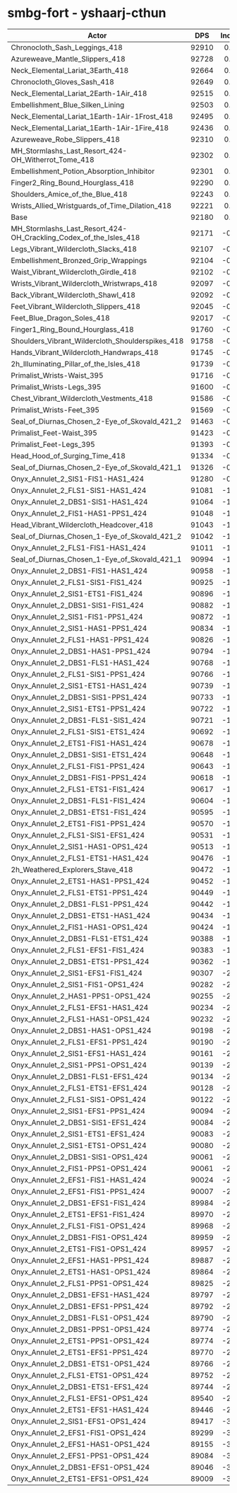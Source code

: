 # smbg-fort - yshaarj-cthun
| Actor | DPS | Increase |
|---|:---:|:---:|
|Chronocloth_Sash_Leggings_418|92910|0.79%|
|Azureweave_Mantle_Slippers_418|92728|0.59%|
|Neck_Elemental_Lariat_3Earth_418|92664|0.53%|
|Chronocloth_Gloves_Sash_418|92649|0.51%|
|Neck_Elemental_Lariat_2Earth-1Air_418|92515|0.36%|
|Embellishment_Blue_Silken_Lining|92503|0.35%|
|Neck_Elemental_Lariat_1Earth-1Air-1Frost_418|92495|0.34%|
|Neck_Elemental_Lariat_1Earth-1Air-1Fire_418|92436|0.28%|
|Azureweave_Robe_Slippers_418|92310|0.14%|
|MH_Stormlashs_Last_Resort_424-OH_Witherrot_Tome_418|92302|0.13%|
|Embellishment_Potion_Absorption_Inhibitor|92301|0.13%|
|Finger2_Ring_Bound_Hourglass_418|92290|0.12%|
|Shoulders_Amice_of_the_Blue_418|92243|0.07%|
|Wrists_Allied_Wristguards_of_Time_Dilation_418|92221|0.04%|
|Base|92180|0.00%|
|MH_Stormlashs_Last_Resort_424-OH_Crackling_Codex_of_the_Isles_418|92171|-0.01%|
|Legs_Vibrant_Wildercloth_Slacks_418|92107|-0.08%|
|Embellishment_Bronzed_Grip_Wrappings|92104|-0.08%|
|Waist_Vibrant_Wildercloth_Girdle_418|92102|-0.08%|
|Wrists_Vibrant_Wildercloth_Wristwraps_418|92097|-0.09%|
|Back_Vibrant_Wildercloth_Shawl_418|92092|-0.10%|
|Feet_Vibrant_Wildercloth_Slippers_418|92045|-0.15%|
|Feet_Blue_Dragon_Soles_418|92017|-0.18%|
|Finger1_Ring_Bound_Hourglass_418|91760|-0.46%|
|Shoulders_Vibrant_Wildercloth_Shoulderspikes_418|91758|-0.46%|
|Hands_Vibrant_Wildercloth_Handwraps_418|91745|-0.47%|
|2h_Illuminating_Pillar_of_the_Isles_418|91739|-0.48%|
|Primalist_Wrists-Waist_395|91716|-0.50%|
|Primalist_Wrists-Legs_395|91600|-0.63%|
|Chest_Vibrant_Wildercloth_Vestments_418|91586|-0.64%|
|Primalist_Wrists-Feet_395|91569|-0.66%|
|Seal_of_Diurnas_Chosen_2-Eye_of_Skovald_421_2|91463|-0.78%|
|Primalist_Feet-Waist_395|91423|-0.82%|
|Primalist_Feet-Legs_395|91393|-0.85%|
|Head_Hood_of_Surging_Time_418|91334|-0.92%|
|Seal_of_Diurnas_Chosen_2-Eye_of_Skovald_421_1|91326|-0.93%|
|Onyx_Annulet_2_SIS1-FIS1-HAS1_424|91280|-0.98%|
|Onyx_Annulet_2_FLS1-SIS1-HAS1_424|91081|-1.19%|
|Onyx_Annulet_2_DBS1-SIS1-HAS1_424|91064|-1.21%|
|Onyx_Annulet_2_FIS1-HAS1-PPS1_424|91048|-1.23%|
|Head_Vibrant_Wildercloth_Headcover_418|91043|-1.23%|
|Seal_of_Diurnas_Chosen_1-Eye_of_Skovald_421_2|91042|-1.23%|
|Onyx_Annulet_2_FLS1-FIS1-HAS1_424|91011|-1.27%|
|Seal_of_Diurnas_Chosen_1-Eye_of_Skovald_421_1|90994|-1.29%|
|Onyx_Annulet_2_DBS1-FIS1-HAS1_424|90958|-1.33%|
|Onyx_Annulet_2_FLS1-SIS1-FIS1_424|90925|-1.36%|
|Onyx_Annulet_2_SIS1-ETS1-FIS1_424|90896|-1.39%|
|Onyx_Annulet_2_DBS1-SIS1-FIS1_424|90882|-1.41%|
|Onyx_Annulet_2_SIS1-FIS1-PPS1_424|90872|-1.42%|
|Onyx_Annulet_2_SIS1-HAS1-PPS1_424|90834|-1.46%|
|Onyx_Annulet_2_FLS1-HAS1-PPS1_424|90826|-1.47%|
|Onyx_Annulet_2_DBS1-HAS1-PPS1_424|90794|-1.50%|
|Onyx_Annulet_2_DBS1-FLS1-HAS1_424|90768|-1.53%|
|Onyx_Annulet_2_FLS1-SIS1-PPS1_424|90766|-1.53%|
|Onyx_Annulet_2_SIS1-ETS1-HAS1_424|90739|-1.56%|
|Onyx_Annulet_2_DBS1-SIS1-PPS1_424|90733|-1.57%|
|Onyx_Annulet_2_SIS1-ETS1-PPS1_424|90722|-1.58%|
|Onyx_Annulet_2_DBS1-FLS1-SIS1_424|90721|-1.58%|
|Onyx_Annulet_2_FLS1-SIS1-ETS1_424|90692|-1.61%|
|Onyx_Annulet_2_ETS1-FIS1-HAS1_424|90678|-1.63%|
|Onyx_Annulet_2_DBS1-SIS1-ETS1_424|90648|-1.66%|
|Onyx_Annulet_2_FLS1-FIS1-PPS1_424|90643|-1.67%|
|Onyx_Annulet_2_DBS1-FIS1-PPS1_424|90618|-1.69%|
|Onyx_Annulet_2_FLS1-ETS1-FIS1_424|90617|-1.70%|
|Onyx_Annulet_2_DBS1-FLS1-FIS1_424|90604|-1.71%|
|Onyx_Annulet_2_DBS1-ETS1-FIS1_424|90595|-1.72%|
|Onyx_Annulet_2_ETS1-FIS1-PPS1_424|90570|-1.75%|
|Onyx_Annulet_2_FLS1-SIS1-EFS1_424|90531|-1.79%|
|Onyx_Annulet_2_SIS1-HAS1-OPS1_424|90513|-1.81%|
|Onyx_Annulet_2_FLS1-ETS1-HAS1_424|90476|-1.85%|
|2h_Weathered_Explorers_Stave_418|90472|-1.85%|
|Onyx_Annulet_2_ETS1-HAS1-PPS1_424|90452|-1.87%|
|Onyx_Annulet_2_FLS1-ETS1-PPS1_424|90449|-1.88%|
|Onyx_Annulet_2_DBS1-FLS1-PPS1_424|90442|-1.89%|
|Onyx_Annulet_2_DBS1-ETS1-HAS1_424|90434|-1.89%|
|Onyx_Annulet_2_FIS1-HAS1-OPS1_424|90424|-1.90%|
|Onyx_Annulet_2_DBS1-FLS1-ETS1_424|90388|-1.94%|
|Onyx_Annulet_2_FLS1-EFS1-FIS1_424|90383|-1.95%|
|Onyx_Annulet_2_DBS1-ETS1-PPS1_424|90362|-1.97%|
|Onyx_Annulet_2_SIS1-EFS1-FIS1_424|90307|-2.03%|
|Onyx_Annulet_2_SIS1-FIS1-OPS1_424|90282|-2.06%|
|Onyx_Annulet_2_HAS1-PPS1-OPS1_424|90255|-2.09%|
|Onyx_Annulet_2_FLS1-EFS1-HAS1_424|90234|-2.11%|
|Onyx_Annulet_2_FLS1-HAS1-OPS1_424|90232|-2.11%|
|Onyx_Annulet_2_DBS1-HAS1-OPS1_424|90198|-2.15%|
|Onyx_Annulet_2_FLS1-EFS1-PPS1_424|90190|-2.16%|
|Onyx_Annulet_2_SIS1-EFS1-HAS1_424|90161|-2.19%|
|Onyx_Annulet_2_SIS1-PPS1-OPS1_424|90139|-2.21%|
|Onyx_Annulet_2_DBS1-FLS1-EFS1_424|90134|-2.22%|
|Onyx_Annulet_2_FLS1-ETS1-EFS1_424|90128|-2.23%|
|Onyx_Annulet_2_FLS1-SIS1-OPS1_424|90122|-2.23%|
|Onyx_Annulet_2_SIS1-EFS1-PPS1_424|90094|-2.26%|
|Onyx_Annulet_2_DBS1-SIS1-EFS1_424|90084|-2.27%|
|Onyx_Annulet_2_SIS1-ETS1-EFS1_424|90083|-2.27%|
|Onyx_Annulet_2_SIS1-ETS1-OPS1_424|90080|-2.28%|
|Onyx_Annulet_2_DBS1-SIS1-OPS1_424|90061|-2.30%|
|Onyx_Annulet_2_FIS1-PPS1-OPS1_424|90061|-2.30%|
|Onyx_Annulet_2_EFS1-FIS1-HAS1_424|90024|-2.34%|
|Onyx_Annulet_2_EFS1-FIS1-PPS1_424|90007|-2.36%|
|Onyx_Annulet_2_DBS1-EFS1-FIS1_424|89984|-2.38%|
|Onyx_Annulet_2_ETS1-EFS1-FIS1_424|89970|-2.40%|
|Onyx_Annulet_2_FLS1-FIS1-OPS1_424|89968|-2.40%|
|Onyx_Annulet_2_DBS1-FIS1-OPS1_424|89959|-2.41%|
|Onyx_Annulet_2_ETS1-FIS1-OPS1_424|89957|-2.41%|
|Onyx_Annulet_2_EFS1-HAS1-PPS1_424|89887|-2.49%|
|Onyx_Annulet_2_ETS1-HAS1-OPS1_424|89864|-2.51%|
|Onyx_Annulet_2_FLS1-PPS1-OPS1_424|89825|-2.55%|
|Onyx_Annulet_2_DBS1-EFS1-HAS1_424|89797|-2.59%|
|Onyx_Annulet_2_DBS1-EFS1-PPS1_424|89792|-2.59%|
|Onyx_Annulet_2_DBS1-FLS1-OPS1_424|89790|-2.59%|
|Onyx_Annulet_2_DBS1-PPS1-OPS1_424|89774|-2.61%|
|Onyx_Annulet_2_ETS1-PPS1-OPS1_424|89774|-2.61%|
|Onyx_Annulet_2_ETS1-EFS1-PPS1_424|89770|-2.61%|
|Onyx_Annulet_2_DBS1-ETS1-OPS1_424|89766|-2.62%|
|Onyx_Annulet_2_FLS1-ETS1-OPS1_424|89752|-2.63%|
|Onyx_Annulet_2_DBS1-ETS1-EFS1_424|89744|-2.64%|
|Onyx_Annulet_2_FLS1-EFS1-OPS1_424|89540|-2.86%|
|Onyx_Annulet_2_ETS1-EFS1-HAS1_424|89446|-2.97%|
|Onyx_Annulet_2_SIS1-EFS1-OPS1_424|89417|-3.00%|
|Onyx_Annulet_2_EFS1-FIS1-OPS1_424|89299|-3.13%|
|Onyx_Annulet_2_EFS1-HAS1-OPS1_424|89155|-3.28%|
|Onyx_Annulet_2_EFS1-PPS1-OPS1_424|89084|-3.36%|
|Onyx_Annulet_2_DBS1-EFS1-OPS1_424|89046|-3.40%|
|Onyx_Annulet_2_ETS1-EFS1-OPS1_424|89009|-3.44%|
